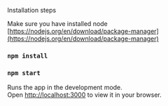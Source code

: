 

Installation steps

Make sure you have installed node [https://nodejs.org/en/download/package-manager](https://nodejs.org/en/download/package-manager)

### `npm install`


### `npm start`

Runs the app in the development mode.\
Open [http://localhost:3000](http://localhost:3000) to view it in your browser.

